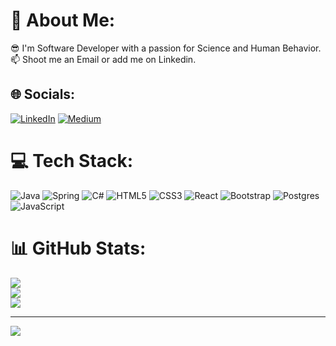 # 💫 About Me:
😎 I'm Software Developer with a passion for Science and Human Behavior.<br>📫 Shoot me an Email or add me on Linkedin.


## 🌐 Socials:
[![LinkedIn](https://img.shields.io/badge/LinkedIn-%230077B5.svg?logo=linkedin&logoColor=white)](https://linkedin.com/in/https://www.linkedin.com/in/fatihsamedtaylan/) [![Medium](https://img.shields.io/badge/Medium-12100E?logo=medium&logoColor=white)](https://medium.com/@https://medium.com/@fatihsamedt) 

# 💻 Tech Stack:
![Java](https://img.shields.io/badge/java-%23ED8B00.svg?style=for-the-badge&logo=openjdk&logoColor=white) ![Spring](https://img.shields.io/badge/spring-%236DB33F.svg?style=for-the-badge&logo=spring&logoColor=white) ![C#](https://img.shields.io/badge/c%23-%23239120.svg?style=for-the-badge&logo=c-sharp&logoColor=white) ![HTML5](https://img.shields.io/badge/html5-%23E34F26.svg?style=for-the-badge&logo=html5&logoColor=white) ![CSS3](https://img.shields.io/badge/css3-%231572B6.svg?style=for-the-badge&logo=css3&logoColor=white) ![React](https://img.shields.io/badge/react-%2320232a.svg?style=for-the-badge&logo=react&logoColor=%2361DAFB) ![Bootstrap](https://img.shields.io/badge/bootstrap-%238511FA.svg?style=for-the-badge&logo=bootstrap&logoColor=white) ![Postgres](https://img.shields.io/badge/postgres-%23316192.svg?style=for-the-badge&logo=postgresql&logoColor=white) ![JavaScript](https://img.shields.io/badge/javascript-%23323330.svg?style=for-the-badge&logo=javascript&logoColor=%23F7DF1E)
# 📊 GitHub Stats:
![](https://github-readme-stats.vercel.app/api?username=Samet372&theme=algolia&hide_border=false&include_all_commits=true&count_private=true)<br/>
![](https://github-readme-streak-stats.herokuapp.com/?user=Samet372&theme=algolia&hide_border=false)<br/>
![](https://github-readme-stats.vercel.app/api/top-langs/?username=Samet372&theme=algolia&hide_border=false&include_all_commits=true&count_private=true&layout=compact)

---
[![](https://visitcount.itsvg.in/api?id=Samet372&icon=0&color=0)](https://visitcount.itsvg.in)

<!-- Proudly created with GPRM ( https://gprm.itsvg.in ) -->
